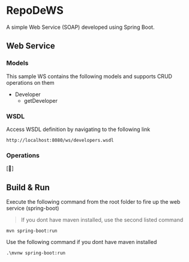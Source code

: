 # RepoDeWS

A simple Web Service (SOAP) developed using Spring Boot.

## Web Service

### Models

This sample WS contains the following models and supports CRUD operations on them

* Developer
  * getDeveloper

### WSDL

Access WSDL definition by navigating to the following link

```http
http://localhost:8080/ws/developers.wsdl
```

### Operations

[:construction:]

## Build & Run

Execute the following command from the root folder to fire up the web service (spring-boot)

> If you dont have maven installed, use the second listed command

```shell
mvn spring-boot:run
```

Use the following command if you dont have maven installed

```shell
.\mvnw spring-boot:run
```
